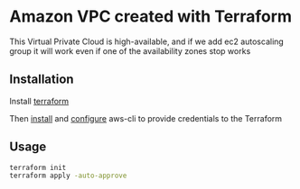# Amazon VPC created with Terraform

This Virtual Private Cloud is high-available, and if we add ec2 autoscaling group it will work even if one of the availability zones stop works

## Installation

Install [terraform](https://learn.hashicorp.com/tutorials/terraform/install-cli)

Then [install](https://docs.aws.amazon.com/cli/latest/userguide/getting-started-install.html) and [configure](https://docs.aws.amazon.com/cli/latest/userguide/cli-configure-quickstart.html) aws-cli to provide credentials to the Terraform

## Usage

```bash
terraform init
terraform apply -auto-approve
```

